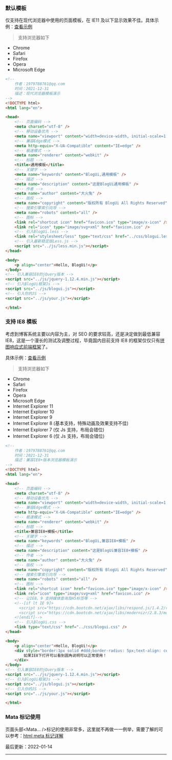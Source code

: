 ### 默认模板

仅支持在现代浏览器中使用的页面模板，在 IE11 及以下显示效果不佳。具体示例：[查看示例](https://www.blogui.cn/design/view.html?pageurl=https://www.blogui.cn/examples/page-normal.html)

> 支持浏览器如下

* Chrome
* Safari
* Firefox
* Opera
* Microsoft Edge

```html
<!--
	作者：1979788761@qq.com
	时间：2021-12-31
	描述：现代浏览器模板演示
-->
<!DOCTYPE html>
<html lang="en">

<head>
    <!-- 页面编码 -->
    <meta charset="utf-8" />
    <!-- 移动设备优先 -->
    <meta name="viewport" content="width=device-width, initial-scale=1.0" />
    <!-- 兼容Edge模式 -->
    <meta http-equiv="X-UA-Compatible" content="IE=edge" />
    <!-- 极速模式 -->
    <meta name="renderer" content="webkit" />
    <!-- 标题 -->
    <title>通用模板</title>
    <!-- 关键字 -->
    <meta name="keywords" content="BlogUi,通用模板" />
    <!-- 描述 -->
    <meta name="description" content="这是BlogUi通用模板" />
    <!-- 作者 -->
    <meta name="author" content="大火兔" />
    <!-- 版权 -->
    <meta name="copyright" content="版权所有 BlogUi All Rights Reserved" />
    <!-- 搜索引擎索引向导 -->
    <meta name="robots" content="all" />
    <!-- 图标 -->
    <link rel="shortcut icon" href="favicon.ico" type="image/x-icon" />
    <link rel="icon" type="image/svg+xml" href="favicon.ico" />
    <!-- 引入BlogUi.less -->
    <link rel="stylesheet/less" type="text/css" href="../css/blogui.less" />
    <!-- 引入最新稳定版Less.js -->
    <script src="../js/less.min.js"></script>
</head>

<body>
    <p align="center">Hello, BlogUi!</p>
</body>
<!-- 引入兼容IE8的jQuery版本 -->
<script src="../js/jquery-1.12.4.min.js"></script>
<!-- 引入BlogUi框架Js -->
<script src="../js/blogui.js"></script>
<!-- 引入你的JS -->
<script src="../js/your.js"></script>

</html>
```

### 支持 IE8 模板

考虑到博客系统主要以内容为主，对 SEO 的要求较高，还是决定做到最低兼容 IE8，这是一个漫长的测试及调整过程，毕竟国内目前支持 IE8 的框架仅仅只有[拼图响应式前端框架](https://www.pintuer.com)了。

具体示例：[查看示例](https://www.blogui.cn/design/view.html?pageurl=https://www.blogui.cn/examples/page-ie8.html)

> 支持浏览器如下

* Chrome
* Safari
* Firefox
* Opera
* Microsoft Edge
* Internet Explorer 11
* Internet Explorer 10
* Internet Explorer 9
* Internet Explorer 8 (基本支持，特殊动画及效果支持不佳)
* Internet Explorer 7 (仅 Js 支持，布局会错位)
* Internet Explorer 6 (仅 Js 支持，布局会错位)

```html
<!--
	作者：1979788761@qq.com
	时间：2021-12-31
	描述：兼容IE8+版本浏览器模板演示
-->
<!DOCTYPE html>
<html lang="en">

<head>
    <!-- 页面编码 -->
    <meta charset="utf-8" />
    <!-- 移动设备优先 -->
    <meta name="viewport" content="width=device-width, initial-scale=1.0" />
    <!-- 兼容Edge模式 -->
    <meta http-equiv="X-UA-Compatible" content="IE=edge" />
    <!-- 极速模式 -->
    <meta name="renderer" content="webkit" />
    <!-- 标题 -->
    <title>兼容IE8+模板</title>
    <!-- 关键字 -->
    <meta name="keywords" content="BlogUi,兼容IE8+模板" />
    <!-- 描述 -->
    <meta name="description" content="这是BlogUi兼容IE8+模板" />
    <!-- 作者 -->
    <meta name="author" content="大火兔" />
    <!-- 版权 -->
    <meta name="copyright" content="版权所有 BlogUi All Rights Reserved" />
    <!-- 搜索引擎索引向导 -->
    <meta name="robots" content="all" />
    <!-- 图标 -->
    <link rel="shortcut icon" href="favicon.ico" type="image/x-icon" />
    <link rel="icon" type="image/svg+xml" href="favicon.ico" />
    <!-- 让IE8、9 支持媒体查询及H5标签等 -->
    <!--[if lt IE 9]>
      <script src="https://cdn.bootcdn.net/ajax/libs/respond.js/1.4.2/respond.min.js"></script>
      <script src="https://cdn.bootcdn.net/ajax/libs/modernizr/2.8.3/modernizr.min.js"></script>
    <![endif]-->
    <!-- 引入BlogUi.css -->
    <link type="text/css" href="../css/blogui.css" />
</head>

<body>
    <p align="center">Hello, BlogUi!</p>
    <div style="border:1px solid #ddd;border-radius: 5px;text-align: center;">
        如果IE8下打开可以看到圆角说明可以正常使用！
    </div>
</body>
<!-- 引入兼容IE8的jQuery版本 -->
<script src="../js/jquery-1.12.4.min.js"></script>
<!-- 引入BlogUi框架Js -->
<script src="../js/blogui.js"></script>
<!-- 引入你的JS -->
<script src="../js/your.js"></script>

</html>
```

### Mata 标记使用

页面头部<Mata... />标记的使用非常多，这里就不再做一一例举，需要了解的可以参考：[html meta 标记详解](http://www.dahuotu.com/docs/#/documents/html?id=mate标记详解)

最后更新：2022-01-14

---
